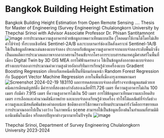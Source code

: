 # Bangkok Building Height Estimation
Bangkok Building Height Estimation from Open Remote Sensing .... Thesis for Master of Engineering (Survey Engineering) Chulalongkorn University by Thepchai Srinoi with Advisor Associate Professor Dr. Phisan Santitamnont
![image](https://github.com/lookmeebbear/BKK_BHE/assets/88705136/a867c5a9-afa2-4177-98c0-ef0b77172854)
การประมาณความสูงอาคารด้วยข้อมูลภาพดาวเทียมแบบเปิด (โหลดมาใช้งานได้โดยไม่เสียค่าใช้จ่าย) ทั้งระบบเชิงทัศน์ Sentinel-2A/B และระบบเรดาร์ช่องเปิดสังเคราะห์ Sentinel-1A/B ใช้เป็นข้อมูลลักษณะเด่นของแบบจำลอง ประกอบกับข้อมูลความสูงอาคารจากแบบจำลองระดับพื้นผิวซึ่งเป็นผลผลิตการประมวลผลภาพจากอากาศยานไร้คนขับจากโครงการระบบสารสนเทศภูมิศาสตร์ในพื้นที่เมือง Digital Twin by 3D GIS MEA การไฟฟ้านครหลวง ใช้เป็นข้อมูลส่งออกของแบบจำลอง สร้างแบบจำลองการประมาณค่าความสูงด้วยอัลกอริทึมการเรียนรู้ด้วยเครื่องแบบ Gradient Boosting Regression เทียบกับเทคนิคที่เป็นที่นิยมก่อนหน้า Random Forest Regression กับ Support Vector Machine Regression ภายในพื้นที่เมืองกรุงเทพมหานคร
![Screenshot 2024-02-19 183110](https://github.com/lookmeebbear/BKK_BHE/assets/88705136/1f822507-90f4-44df-8206-25daa94e1d21)
ผลการทดสอบแบบจำลองที่สร้างจากข้อมูลผสมด้วยเทคนิคเกรเดียนต์บูสท์ติ้ง มีค่ารากที่สองของกำลังสองเฉลี่ยที่11.726 เมตร ที่ความสูงอาคารไม่เกิน 100 เมตร กับมีค่า 7.915 เมตร ที่ความสูงอาคารไม่เกิน 50 เมตร การใช้ข้อมูลดาวเทียมความละเอียดสิบเมตร การเลือกและคำนวณดัชนีภาพถ่าย และแบบจำลองเรียนรู้ด้วยเครื่อง ทำให้ได้ผลลัผธ์ที่จำกัดช่วงความสูงและมีสหสัมพันธ์ของคำตอบน้อย
ข้อดีของการใช้ภาพดาวเทียมประมาณค่ารังวัดคือการขยายผลการประมาณออกไปเป็นวงกว้าง ในภาพหนึ่ง scene สามารถใช้เป็นข้อมูลเบื้องต้นในทำแผนที่สามมิติ แอนิเมชันในเมือง หรือตอบปัญหาต่างๆมากมายในปัจจุบัน
![image](https://github.com/lookmeebbear/BKK_BHE/assets/88705136/893d3e42-710e-4724-bb36-18a136813f4a)


Thepchai Srinoi, Department of Survey Engineering Chulalongkorn University 2023-2024

